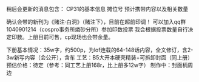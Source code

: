 稍后会更新的消息包含：
CP31的基本信息
摊位号
预计携带内容以及相关数量

确认会带的新刊为《赌注·白洞》（赌注下），目前在超前印调！
可以加入qq群1040901214（cospro事务所燐砂分所）参加印数投票
我会根据投票数量自行决定印数。上册目前可售，cp现场也会带余量。

下册基本情况：35w字，约500p，为lof连载的64-148话内容，全文修订，含2-3w新写内容（会公开），含车
工艺：B5大开本硬壳精装+可拆卸封面（同上册）
预估价格：待定（参考：同工艺上册168r，比上册多12w字）
制作中：封面柄周边